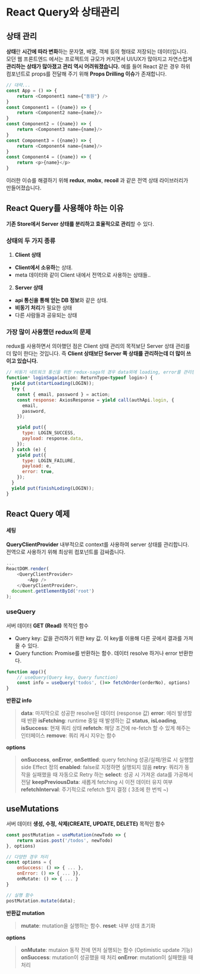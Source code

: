 # React Query와 상태관리

## 상태 관리
**상태**란 **시간에 따라 변화**하는 문자열, 배열, 객체 등의 형태로 저장되는 데이터입니다.
모던 웹 프론트엔드 에서는 프로젝트의 규모가 커지면서 UI/UX가 많아지고 자연스럽게 **관리하는 상태가 많아졌고 관리 역시 어려워졌습니다.**
예를 들어 React 같은 경우 하위 컴포넌트로 props를 전달해 주기 위해 **Props Drilling 이슈**가 존재합니다.
```javascript
// 대략...
const App = () => {
    return <Component1 name={"동원"} />
}
const Component1 = ({name}) => {
    return <Component2 name={name}/>
}
const Component2 = ({name}) => {
    return <Component3 name={name}/>
}
const Component3 = ({name}) => {
    return <Component4 name={name}/>
}
const Component4 = ({name}) => {
    return <p>{name}</p>
}
```
이러한 이슈를 해결하기 위해 **redux**, **mobx**, **recoil** 과 같은 전역 상태 라이브러리가 만들어졌습니다.

## React Query를 사용해야 하는 이유
**기존 Store에서 Server 상태를 분리하고 효율적으로 관리**할 수 있다.

### 상태의 두 가지 종류

1. **Client 상태**
- **Client에서 소유하**는 상태. 
- meta 데이터와 같이 Client 내에서 전역으로 사용하는 상태들..

2. **Server 상태**
- **api 통신을 통해 얻는 DB 정보**와 같은 상태.
- **비동기 처리**가 필요한 상태
- 다른 사람들과 공유되는 상태 

### 가장 많이 사용했던 redux의 문제 
redux를 사용하면서 의아했던 점은 Client 상태 관리의 목적보단 Server 상태 관리를 더 많이 한다는 것입니다. 즉 **Client 상태보단 Server 쪽 상태를 관리하는데 더 많이 쓰이고 있습니다.**

```javascript
// 비동기 네트워크 통신을 위한 redux-saga의 경우 data외에 loading, error를 관리한다.
function* loginSaga(action: ReturnType<typeof login>) {
  yield put(startLoading(LOGIN));
  try {
    const { email, password } = action;
    const response: AxiosResponse = yield call(authApi.login, {
      email,
      password,
    });

    yield put({
      type: LOGIN_SUCCESS,
      payload: response.data,
    });
  } catch (e) {
    yield put({
      type: LOGIN_FAILURE,
      payload: e,
      error: true,
    });
  }
  yield put(finishLoding(LOGIN));
}
```

## React Query 예제

#### 세팅
**QueryClientProvider**
내부적으로 context를 사용하여 server 상태를 관리합니다. 전역으로 사용하기 위해 최상위 컴포넌트를 감싸줍니다.

```javascript
...
ReactDOM.render(
    <QueryClientProvider>
        <App />
    </QueryClientProvider>,
  document.getElementById('root')
);
```

### useQuery
서버 데이터 **GET (Read)** 목적인 함수
- Query key: 값을 관리하기 위한 key 값. 이 key를 이용해 다른 곳에서 결과를 가져올 수 있다.
- Query function: Promise를 반환하는 함수. 데이터 resolve 하거나 error 반환한다.

```javascript
function app(){
    // useQuery(Query key, Query function)
    const info = useQuery('todos', ()=> fetchOrder(orderNo), options)
}
```

**반환값 info**
>**data**: 마지막으로 성공한 resolve된 데이터 (response 값)
>**error**: 에러 발생할 때 반환
>**isFetching**: runtime 중일 때 발생하는 값
>**status**, **isLoading**, **isSuccess**: 현재 쿼리 상태
>**refetch**: 해당 조건에 re-fetch 할 수 있게 해주는 인터페이스
>**remove**: 쿼리 캐시 지우는 함수  

**options**
>**onSuccess**, **onError**, **onSettled**: query fetching 성공/실패/완료 시 실행할 side Effect 정의
>**enabled**: false로 지정하면 실행되지 않음
>**retry**: 쿼리가 동작을 실패했을 때 자동으로 Retry 하는
>**select**: 성공 시 가져온 data를 가공해서 전달
>**keepPreviousData**: 새롭게 fetching 시 이전 데이터 유지 여부
>**refetchInterval**: 주기적으로 refetch 할지 결정 ( 3초에 한 번씩 ~)

## useMutations
서버 데이터 **생성, 수정, 삭제(CREATE, UPDATE, DELETE)** 목적인 함수
```javascript
const postMutation = useMutation(newTodo => {
    return axios.post('/todos', newTodo)
}, options)

// 다양한 경우 처리
const options = {
    onSuccess: () => { ... },
    onError: () => { ... }},
    onMutate: () => { ... }
}

// 실행 함수
postMutation.mutate(data);
```

**반환값 mutation**
> **mutate**: mutation을 실행하는 함수.
> **reset**: 내부 상태 초기화

**options**
> **onMutate**: mutaion 동작 전에 먼저 실행되는 함수 (Optimistic update 기능)
> **onSuccess**: mutation이 성공했을 때 처리
> **onError**: mutation이 실패했을 때 처리